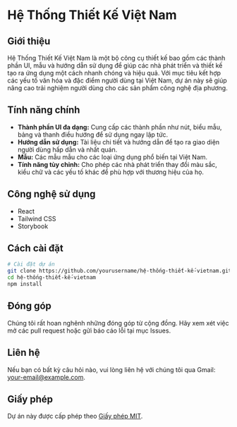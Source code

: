 # Hệ Thống Thiết Kế Việt Nam

## Giới thiệu
Hệ Thống Thiết Kế Việt Nam là một bộ công cụ thiết kế bao gồm các thành phần UI, mẫu và hướng dẫn sử dụng để giúp các nhà phát triển và thiết kế tạo ra ứng dụng một cách nhanh chóng và hiệu quả. Với mục tiêu kết hợp các yếu tố văn hóa và đặc điểm người dùng tại Việt Nam, dự án này sẽ giúp nâng cao trải nghiệm người dùng cho các sản phẩm công nghệ địa phương.

## Tính năng chính
- **Thành phần UI đa dạng:** Cung cấp các thành phần như nút, biểu mẫu, bảng và thanh điều hướng để sử dụng ngay lập tức.
- **Hướng dẫn sử dụng:** Tài liệu chi tiết và hướng dẫn để tạo ra giao diện người dùng hấp dẫn và nhất quán.
- **Mẫu:** Các mẫu mẫu cho các loại ứng dụng phổ biến tại Việt Nam.
- **Tính năng tùy chỉnh:** Cho phép các nhà phát triển thay đổi màu sắc, kiểu chữ và các yếu tố khác để phù hợp với thương hiệu của họ.

## Công nghệ sử dụng
- React
- Tailwind CSS
- Storybook

## Cách cài đặt
```bash
# Cài đặt dự án
git clone https://github.com/yourusername/hệ-thống-thiết-kế-vietnam.git
cd hệ-thống-thiết-kế-vietnam
npm install
```

## Đóng góp
Chúng tôi rất hoan nghênh những đóng góp từ cộng đồng. Hãy xem xét việc mở các pull request hoặc gửi báo cáo lỗi tại mục Issues.

## Liên hệ
Nếu bạn có bất kỳ câu hỏi nào, vui lòng liên hệ với chúng tôi qua Gmail: your-email@example.com.

## Giấy phép
Dự án này được cấp phép theo [Giấy phép MIT](LICENSE).